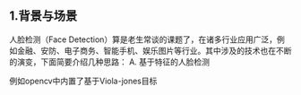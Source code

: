 ## 1.背景与场景

人脸检测（Face Detection）算是老生常谈的课题了，在诸多行业应用广泛，例如金融、安防、电子商务、智能手机、娱乐图片等行业。其中涉及的技术也在不断的演变，下面简要介绍几种思路：
A. 基于特征的人脸检测

例如opencv中内置了基于Viola-jones目标